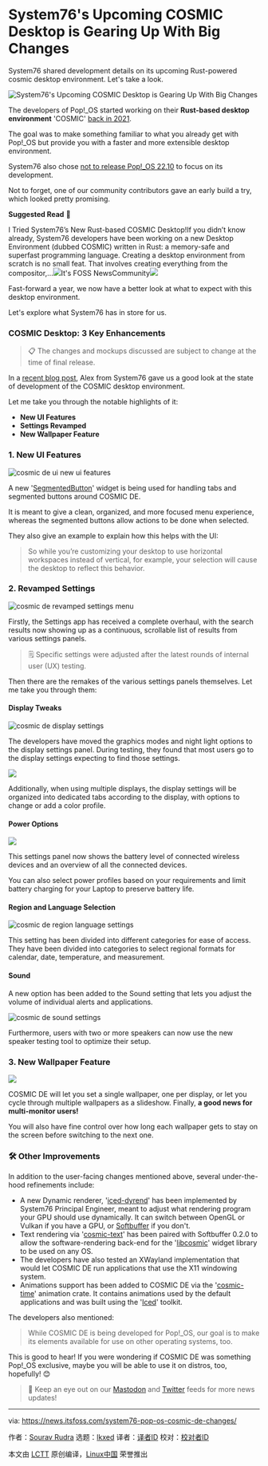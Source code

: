 [#]: subject: "System76's Upcoming COSMIC Desktop is Gearing Up With Big Changes"
[#]: via: "https://news.itsfoss.com/system76-pop-os-cosmic-de-changes/"
[#]: author: "Sourav Rudra https://news.itsfoss.com/author/sourav/"
[#]: collector: "lkxed"
[#]: translator: " "
[#]: reviewer: " "
[#]: publisher: " "
[#]: url: " "

System76's Upcoming COSMIC Desktop is Gearing Up With Big Changes
======

System76 shared development details on its upcoming Rust-powered cosmic desktop environment. Let's take a look.

![System76's Upcoming COSMIC Desktop is Gearing Up With Big Changes][1]

The developers of Pop!_OS started working on their **Rust-based desktop environment** 'COSMIC' [back in 2021][2].

The goal was to make something familiar to what you already get with Pop!_OS but provide you with a faster and more extensible desktop environment.

System76 also chose [not to release Pop!_OS 22.10][3] to focus on its development.

Not to forget, one of our community contributors gave an early build a try, which looked pretty promising.

**Suggested Read** 📖

I Tried System76’s New Rust-based COSMIC Desktop!If you didn’t know already, System76 developers have been working on a new Desktop Environment (dubbed COSMIC) written in Rust: a memory-safe and superfast programming language. Creating a desktop environment from scratch is no small feat. That involves creating everything from the compositor,…![][4]It's FOSS NewsCommunity![][5]

Fast-forward a year, we now have a better look at what to expect with this desktop environment.

Let's explore what System76 has in store for us.

### COSMIC Desktop: 3 Key Enhancements

> 📋 The changes and mockups discussed are subject to change at the time of final release.

In a [recent blog post][6], Alex from System76 gave us a good look at the state of development of the COSMIC desktop environment.

Let me take you through the notable highlights of it:

- **New UI Features**
- **Settings Revamped**
- **New Wallpaper Feature**

### 1. New UI Features

![cosmic de ui new ui features][7]

A new '[SegmentedButton][8]' widget is being used for handling tabs and segmented buttons around COSMIC DE.

It is meant to give a clean, organized, and more focused menu experience, whereas the segmented buttons allow actions to be done when selected.

They also give an example to explain how this helps with the UI:

> So while you’re customizing your desktop to use horizontal workspaces instead of vertical, for example, your selection will cause the desktop to reflect this behavior.

### 2. Revamped Settings

![cosmic de revamped settings menu][9]

Firstly, the Settings app has received a complete overhaul, with the search results now showing up as a continuous, scrollable list of results from various settings panels.

> 🗒️ Specific settings were adjusted after the latest rounds of internal user (UX) testing.

Then there are the remakes of the various settings panels themselves. Let me take you through them:

#### Display Tweaks

![cosmic de display settings][10]

The developers have moved the graphics modes and night light options to the display settings panel. During testing, they found that most users go to the display settings expecting to find those settings.

![][11]

Additionally, when using multiple displays, the display settings will be organized into dedicated tabs according to the display, with options to change or add a color profile.

#### Power Options

![][12]

This settings panel now shows the battery level of connected wireless devices and an overview of all the connected devices.

You can also select power profiles based on your requirements and limit battery charging for your Laptop to preserve battery life.

#### Region and Language Selection

![cosmic de region language settings][13]

This setting has been divided into different categories for ease of access. They have been divided into categories to select regional formats for calendar, date, temperature, and measurement.

#### Sound

A new option has been added to the Sound setting that lets you adjust the volume of individual alerts and applications.

![cosmic de sound settings][14]

Furthermore, users with two or more speakers can now use the new speaker testing tool to optimize their setup.

### 3. New Wallpaper Feature

![][15]

COSMIC DE will let you set a single wallpaper, one per display, or let you cycle through multiple wallpapers as a slideshow. Finally, **a good news for multi-monitor users!**

You will also have fine control over how long each wallpaper gets to stay on the screen before switching to the next one.

### 🛠️ Other Improvements

In addition to the user-facing changes mentioned above, several under-the-hood refinements include:

- A new Dynamic renderer, '[iced-dyrend][16]' has been implemented by System76 Principal Engineer, meant to adjust what rendering program your GPU should use dynamically. It can switch between OpenGL or Vulkan if you have a GPU, or [Softbuffer][17] if you don't.
- Text rendering via '[cosmic-text][18]' has been paired with Softbuffer 0.2.0 to allow the software-rendering back-end for the '[libcosmic][19]' widget library to be used on any OS.
- The developers have also tested an XWayland implementation that would let COSMIC DE run applications that use the X11 windowing system.
- Animations support has been added to COSMIC DE via the '[cosmic-time][20]' animation crate. It contains animations used by the default applications and was built using the '[Iced][21]' toolkit.

The developers also mentioned:

> While COSMIC DE is being developed for Pop!_OS, our goal is to make its elements available for use on other operating systems, too.

This is good to hear! If you were wondering if COSMIC DE was something Pop!_OS exclusive, maybe you will be able to use it on distros, too, hopefully! 😊

> 🐘 Keep an eye out on our [Mastodon][22] and [Twitter][23] feeds for more news updates!

--------------------------------------------------------------------------------

via: https://news.itsfoss.com/system76-pop-os-cosmic-de-changes/

作者：[Sourav Rudra][a]
选题：[lkxed][b]
译者：[译者ID](https://github.com/译者ID)
校对：[校对者ID](https://github.com/校对者ID)

本文由 [LCTT](https://github.com/LCTT/TranslateProject) 原创编译，[Linux中国](https://linux.cn/) 荣誉推出

[a]: https://news.itsfoss.com/author/sourav/
[b]: https://github.com/lkxed
[1]: https://news.itsfoss.com/content/images/size/w2000/2023/02/cosmic-desktop-changes.png
[2]: https://news.itsfoss.com/pop-os-cosmic-rust/
[3]: https://news.itsfoss.com/no-pop-os-21-10/
[4]: https://news.itsfoss.com/content/images/size/w256h256/2022/08/android-chrome-192x192.png
[5]: https://news.itsfoss.com/content/images/wordpress/2022/01/system76-rust-based-distro-ft.png
[6]: https://blog.system76.com/post/more-on-cosmic-de-to-kick-off-2023
[7]: https://news.itsfoss.com/content/images/2023/02/COSMIC_ui.jpg
[8]: https://github.com/pop-os/libcosmic/pull/56
[9]: https://news.itsfoss.com/content/images/2023/02/COSMIC_revamped_settings.jpg
[10]: https://news.itsfoss.com/content/images/2023/02/COSMIC_display.png
[11]: https://news.itsfoss.com/content/images/2023/02/multiple-displays.jpg
[12]: https://news.itsfoss.com/content/images/2023/02/COSMIC_power-1.png
[13]: https://news.itsfoss.com/content/images/2023/02/COSMIC_region_language.png
[14]: https://news.itsfoss.com/content/images/2023/02/COSMIC_sound.png
[15]: https://news.itsfoss.com/content/images/2023/02/COSMIC_wallpapers-1.png
[16]: https://github.com/pop-os/iced/commit/f1310e47617c3046a3cd98e20e373247f19327af
[17]: https://github.com/rust-windowing/softbuffer/
[18]: https://github.com/pop-os/cosmic-text
[19]: https://github.com/pop-os/libcosmic
[20]: https://github.com/pop-os/cosmic-time
[21]: https://github.com/iced-rs/iced
[22]: https://mastodon.social/@itsfoss
[23]: https://twitter.com/itsfoss2
